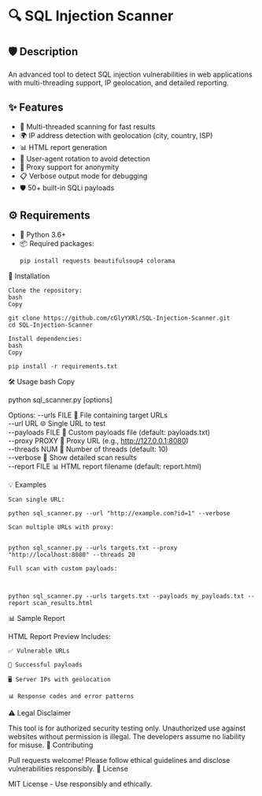 # 🔍 SQL Injection Scanner 

## 🛡️ Description  
An advanced tool to detect SQL injection vulnerabilities in web applications with multi-threading support, IP geolocation, and detailed reporting.

## ✨ Features  
- 🚀 Multi-threaded scanning for fast results  
- 🌍 IP address detection with geolocation (city, country, ISP)  
- 📊 HTML report generation  
- 🔄 User-agent rotation to avoid detection  
- 🔌 Proxy support for anonymity  
- 📋 Verbose output mode for debugging  
- 🛡️ 50+ built-in SQLi payloads  

## ⚙️ Requirements  
- 🐍 Python 3.6+  
- 📦 Required packages:  
  ```bash
  pip install requests beautifulsoup4 colorama

🚀 Installation

    Clone the repository:
    bash
    Copy

    git clone https://github.com/cGlyYXRl/SQL-Injection-Scanner.git
    cd SQL-Injection-Scanner

    Install dependencies:
    bash
    Copy

    pip install -r requirements.txt

🛠️ Usage
bash
Copy

python sql_scanner.py [options]

Options:
  --urls FILE       📄 File containing target URLs  
  --url URL         🌐 Single URL to test  
  --payloads FILE   💉 Custom payloads file (default: payloads.txt)  
  --proxy PROXY     🔌 Proxy URL (e.g., http://127.0.0.1:8080)  
  --threads NUM     🧵 Number of threads (default: 10)  
  --verbose         📢 Show detailed scan results  
  --report FILE     📊 HTML report filename (default: report.html)  

💡 Examples

    Scan single URL:

    python sql_scanner.py --url "http://example.com?id=1" --verbose

    Scan multiple URLs with proxy:


    python sql_scanner.py --urls targets.txt --proxy "http://localhost:8080" --threads 20

    Full scan with custom payloads:
  
    

    python sql_scanner.py --urls targets.txt --payloads my_payloads.txt --report scan_results.html

📊 Sample Report

HTML Report Preview
Includes:

    ✅ Vulnerable URLs

    💉 Successful payloads

    🖥️ Server IPs with geolocation

    📊 Response codes and error patterns

⚠️ Legal Disclaimer

This tool is for authorized security testing only. Unauthorized use against websites without permission is illegal. The developers assume no liability for misuse.
🤝 Contributing

Pull requests welcome! Please follow ethical guidelines and disclose vulnerabilities responsibly.
📜 License

MIT License - Use responsibly and ethically.
